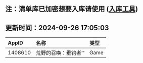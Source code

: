 ## 注：清单库已加密想要入库请使用 ([入库工具](https://github.com/BlankTMing/ManifestAutoUpdate/releases))

## 更新时间：2024-09-26 17:05:03
| AppID | 名称 | 类型  |
| :-------------------- | :----------------------------- | :----------- |
| 1408610 | 荒野的召唤：垂钓者™| Game |
